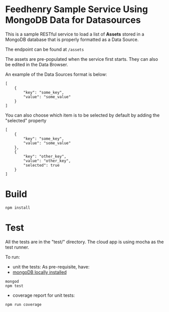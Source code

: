 # Feedhenry Sample Service Using MongoDB Data for Datasources

This is a sample RESTful service to load a list of **Assets** stored in a MongoDB database that is properly formatted as a Data Source.

The endpoint can be found at `/assets`

The assets are pre-populated when the service first starts.  They can also be edited in the Data Browser.

An example of the Data Sources format is below:

    [
        {
            "key": "some_key",
            "value": "some_value"
        }
    ]

You can also choose which item is to be selected by default by adding the "selected" property


    [
        {
            "key": "some_key",
            "value": "some_value"
        },
        {
            "key": "other_key",
            "value": "other_key",
            "selected": true
        }
    ]

# Build
```
npm install
```
# Test

All the tests are in the "test/" directory. The cloud app is using mocha as the test runner. 

To run:
* unit the tests:
As pre-requisite, have:
* [mongoDB locally installed](https://www.mongodb.com/)
```
mongod
npm test
```
* coverage report for unit tests:
```
npm run coverage
```
